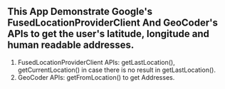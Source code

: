 This App Demonstrate Google's FusedLocationProviderClient And GeoCoder's APIs to get the user's latitude, longitude and human readable addresses.
---------------
1. FusedLocationProviderClient APIs: getLastLocation(), getCurrentLocation() in case there is no result in getLastLocation().
2. GeoCoder APIs: getFromLocation() to get Addresses.
